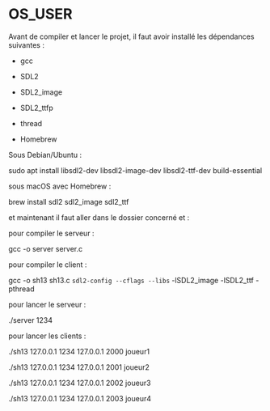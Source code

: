 # OS_USER
Avant de compiler et lancer le projet, il faut avoir installé les dépendances suivantes :

- gcc

- SDL2

- SDL2_image

- SDL2_ttfp

- thread

- Homebrew

Sous Debian/Ubuntu :

sudo apt install libsdl2-dev libsdl2-image-dev libsdl2-ttf-dev build-essential

sous macOS avec Homebrew :

brew install sdl2 sdl2_image sdl2_ttf

et maintenant il faut aller dans le dossier concerné et :

pour compiler le serveur :

gcc -o server server.c

pour compiler le client : 

gcc -o sh13 sh13.c `sdl2-config --cflags --libs` -lSDL2_image -lSDL2_ttf -pthread


pour lancer le serveur : 

./server 1234

pour lancer les clients : 

./sh13 127.0.0.1 1234 127.0.0.1 2000 joueur1

./sh13 127.0.0.1 1234 127.0.0.1 2001 joueur2

./sh13 127.0.0.1 1234 127.0.0.1 2002 joueur3

./sh13 127.0.0.1 1234 127.0.0.1 2003 joueur4
